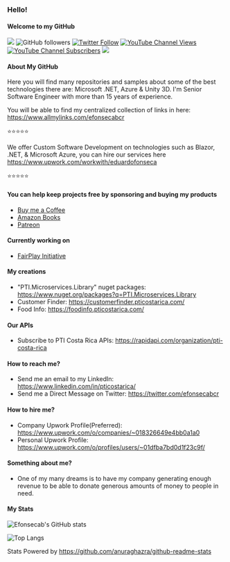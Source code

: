 ### Hello!
#### Welcome to my GitHub

<!-- CUSTOM-BADGES:START -->
![](https://vistr.dev/badge?repo=efonsecab)
![GitHub followers](https://img.shields.io/github/followers/efonsecab?style=social) 
[![Twitter Follow](https://img.shields.io/twitter/follow/efonsecabcr?style=social)](https://www.twitter.com/efonsecabcr)
[![YouTube Channel Views](https://img.shields.io/youtube/channel/views/UCo5JxX0o6I_whTQTFAuXbXg?style=social)](https://www.youtube.com/channel/UCo5JxX0o6I_whTQTFAuXbXg)
[![YouTube Channel Subscribers](https://img.shields.io/youtube/channel/subscribers/UCo5JxX0o6I_whTQTFAuXbXg?style=social)](https://www.youtube.com/channel/UCo5JxX0o6I_whTQTFAuXbXg)
[![](https://img.shields.io/badge/-Eduardo%20Fonseca-blue?style=flat-square&logo=Linkedin&logoColor=white&link=https://www.linkedin.com/in/pticostarica/)](https://www.linkedin.com/in/pticostarica/)

<!-- CUSTOM-BADGES:END -->

#### About My GitHub
Here you will find many repositories and samples about some of the best technologies there are: Microsoft .NET, Azure & Unity 3D.
I'm Senior Software Engineer with more than 15 years of experience.

You will be able to find my centralized collection of links in here: https://www.allmylinks.com/efonsecabcr

⭐️⭐️⭐️⭐️⭐️

We offer Custom Software Development on technologies such as Blazor, .NET, & Microsoft Azure, you can hire our services here
https://www.upwork.com/workwith/eduardofonseca

⭐️⭐️⭐️⭐️⭐️

#### You can help keep projects free by sponsoring and buying my products
* [Buy me a Coffee](https://www.buymeacoffee.com/efonsecab)
* [Amazon Books](https://www.amazon.com/kindle-dbs/entity/author/B07QZKVV2C?_encoding=UTF8&node=283155&offset=0&pageSize=12&searchAlias=stripbooks&sort=author-sidecar-rank&page=1&langFilter=default#formatSelectorHeader)
* [Patreon](https://www.patreon.com/pticostarica)

#### Currently working on
* [FairPlay Initiative](https://github.com/efonsecab/FairPlay-Software)

#### My creations
* "PTI.Microservices.Library" nuget packages: https://www.nuget.org/packages?q=PTI.Microservices.Library
* Customer Finder: https://customerfinder.pticostarica.com/
* Food Info: https://foodinfo.pticostarica.com/

#### Our APIs
* Subscribe to PTI Costa Rica APIs: https://rapidapi.com/organization/pti-costa-rica

#### How to reach me?
* Send me an email to my LinkedIn: https://www.linkedin.com/in/pticostarica/
* Send me a Direct Message on Twitter: https://twitter.com/efonsecabcr

#### How to hire me?
* Company Upwork Profile(Preferred): https://www.upwork.com/o/companies/~018326649e4bb0a1a0
* Personal Upwork Profile: https://www.upwork.com/o/profiles/users/~01dfba7bd0d1f23c9f/

#### Something about me?
* One of my many dreams is to have my company generating enough revenue to be able to donate generous amounts of money to people in need.

#### My Stats
![Efonsecab's GitHub stats](https://github-readme-stats.vercel.app/api?username=efonsecab&show_icons=true&count_private=true)

![Top Langs](https://github-readme-stats.vercel.app/api/top-langs/?username=efonsecab)

Stats Powered by https://github.com/anuraghazra/github-readme-stats
